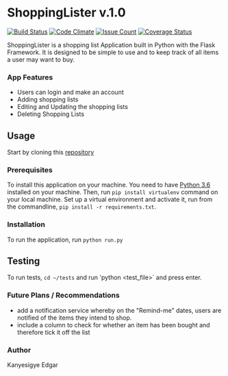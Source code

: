 # ShoppingLister v.1.0

[![Build Status](https://travis-ci.org/isheebo/ShoppingLister.svg?branch=master)](https://travis-ci.org/isheebo/ShoppingLister)
[![Code Climate](https://codeclimate.com/github/isheebo/Shoppinglister/badges/gpa.svg)](https://codeclimate.com/github/isheebo/ShoppingLister)
[![Issue Count](https://codeclimate.com/github/isheebo/ShoppingLister/badges/issue_count.svg)](https://codeclimate.com/github/isheebo/ShoppingLister)
[![Coverage Status](https://coveralls.io/repos/github/isheebo/ShoppingLister/badge.svg?branch=master)](https://coveralls.io/github/isheebo/ShoppingLister?branch=master)

ShoppingLister is a shopping list Application built in Python with the Flask Framework. It is designed to be simple to use and to keep track of all items a user may want to buy.
### App Features
* Users can login and make an account
* Adding shopping lists
* Editing and Updating the shopping lists
* Deleting Shopping Lists

## Usage
Start by cloning this [repository](https://github.com/isheebo/ShoppingLister.git)
### Prerequisites
To install this application on your machine. You need to have [Python 3.6](www.python.org) installed on your machine. Then, run 
`pip install virtualenv` command on your local machine.
Set up a virtual environment and activate it, run from the commandline, `pip install -r requirements.txt`. 

### Installation
To run the application, run `python run.py`

## Testing
To run tests, `cd ~/tests` and run 'python  <test_file>` and press enter.
### Future Plans / Recommendations
* add a notification service whereby on the "Remind-me" dates, users are notified of the items they intend to shop.
* include a column to check for whether an item has been bought and therefore tick it off the list

### Author
Kanyesigye Edgar